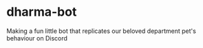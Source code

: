 # dharma-bot
Making a fun little bot that replicates our beloved department pet's behaviour on Discord
